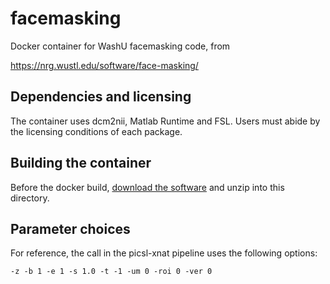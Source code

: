 # facemasking

Docker container for WashU facemasking code, from

https://nrg.wustl.edu/software/face-masking/


## Dependencies and licensing

The container uses dcm2nii, Matlab Runtime and FSL. Users must abide by the
licensing conditions of each package.


## Building the container

Before the docker build, [download the
software](https://download.nrg.wustl.edu/pub/FaceMasking/MaskFace.10.15.2018.nomatlab.lin64.zip)
and unzip into this directory.


## Parameter choices

For reference, the call in the picsl-xnat pipeline uses the following options:

```
-z -b 1 -e 1 -s 1.0 -t -1 -um 0 -roi 0 -ver 0
```

